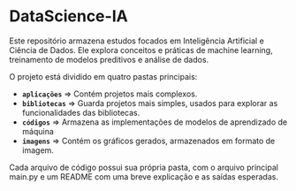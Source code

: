 # DataScience-IA

Este repositório armazena estudos focados em Inteligência Artificial e Ciência de Dados. Ele explora conceitos e práticas de machine learning, treinamento de modelos preditivos e análise de dados. 


O projeto está dividido em quatro pastas principais: 


- **`aplicações`** => Contém projetos mais complexos.
- **`bibliotecas`** => Guarda projetos mais simples, usados para explorar as funcionalidades das bibliotecas.
- **`códigos`** => Armazena as implementações de modelos de aprendizado de máquina
- **`imagens`** => Contém os gráficos gerados, armazenados em formato de imagem.

Cada arquivo de código possui sua própria pasta, com o arquivo principal main.py e um README com uma breve explicação e as saídas esperadas.
